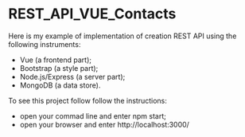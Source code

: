 # REST_API_VUE_Contacts
Here is my example of implementation of creation REST API using the following instruments:
- Vue (a frontend part);
- Bootstrap (a style part);
- Node.js/Express (a server part);
- MongoDB (a data store).

To see this project follow follow the instructions:  
- open your commad line and enter npm start;
- open your browser and enter http://localhost:3000/
